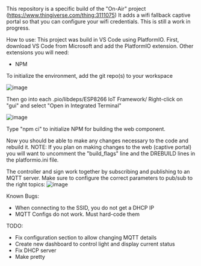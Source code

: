 This repository is a specific build of the "On-Air" project (https://www.thingiverse.com/thing:3111075)
It adds a wifi fallback captive portal so that you can configure your wifi credentials. This is still a work in progress.

How to use:
This project was build in VS Code using PlatformIO. First, download VS Code from Microsoft and add the PlatformIO extension.
Other extensions you will need:
 - NPM

To initialize the environment, add the git repo(s) to your workspace

![image](https://user-images.githubusercontent.com/8813326/144888291-9df3a6e1-50d3-49c3-8db2-045cd039f684.png)

Then go into each .pio/libdeps/ESP8266 IoT Framework/
Right-click on "gui" and select "Open in Integrated Terminal"

![image](https://user-images.githubusercontent.com/8813326/144888582-a8834898-7b6e-49b0-abe0-2f2b0cade819.png)

Type "npm ci" to initialize NPM for building the web component.

Now you should be able to make any changes necessary to the code and rebuild it.
NOTE:
If you plan on making changes to the web (captive portal) you will want to uncomment the "build_flags" line and the DREBUILD lines in the platformio.ini file.

The controller and sign work together by subscribing and publishing to an MQTT server. Make sure to configure the correct parameters to pub/sub to the right topics:
![image](https://user-images.githubusercontent.com/8813326/144925616-73012d54-6801-4c61-ba98-c1242e5a075f.png)


Known Bugs:
 - When connecting to the SSID, you do not get a DHCP IP
 - MQTT Configs do not work. Must hard-code them

TODO:
 - Fix configuration section to allow changing MQTT details
 - Create new dashboard to control light and display current status
 - Fix DHCP server
 - Make pretty
